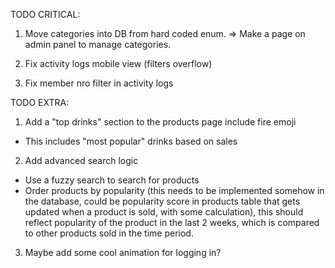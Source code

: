 TODO CRITICAL:

1. Move categories into DB from hard coded enum. => Make a page on admin panel to manage categories.

2. Fix activity logs mobile view (filters overflow)

3. Fix member nro filter in activity logs

TODO EXTRA:

1. Add a "top drinks" section to the products page include fire emoji

- This includes "most popular" drinks based on sales

2. Add advanced search logic

- Use a fuzzy search to search for products
- Order products by popularity (this needs to be implemented somehow in the database, could be popularity score in products table that gets updated when a product is sold, with some calculation), this should reflect popularity of the product in the last 2 weeks, which is compared to other products sold in the time period.

3. Maybe add some cool animation for logging in?
